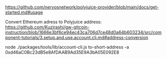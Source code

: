 https://github.com/nervosnetwork/polyjuice-provider/blob/main/docs/get-started.md#usage

Convert Ethereum adress to Polyjuice address:
https://github.com/Kuzirashi/gw-gitcoin-instruction/blob/1666e3bf6ce94ec43ca706d7ce48d0a64b603234/src/component-tutorials/3.setup.and.use.account.cli.md#address-conversion

node ./packages/tools/lib/account-cli.js to-short-address -a 0xd46aC0Bc23dB5e8AfDAAB9Ad35E9A3bA05E092E8